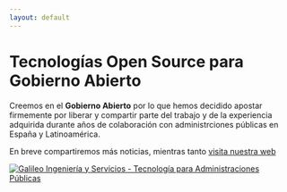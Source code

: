 ```yaml
---
layout: default
---
```



# [](#header-1)Tecnologías Open Source para Gobierno Abierto 

Creemos en el **Gobierno Abierto** por lo que hemos decidido apostar firmemente por liberar y compartir parte del trabajo y de la experiencia adquirida durante años de colaboración con administrciones públicas en España y Latinoamérica.


En breve compartiremos más noticias, mientras tanto [visita nuestra web](http://galileoiys.es)


[![Galileo Ingeniería y Servicios - Tecnología para Administraciones Públicas](http://www.galileoiys.es/wp-content/uploads/2017/09/logo-galileo_maggioli2.jpg)](http://galileoiys.es)
